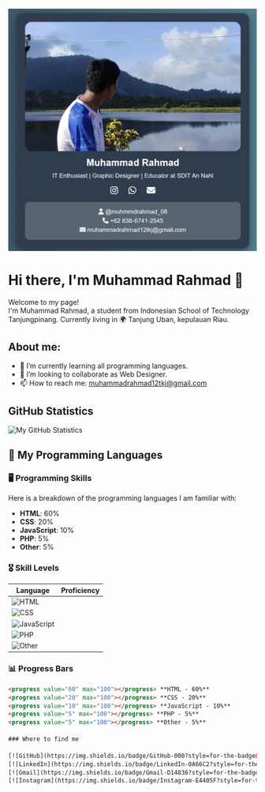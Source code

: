 ![My Banner](https://github.com/muhammadrahmad/muhammadrahmad/raw/main/profile.png)

# Hi there, I'm Muhammad Rahmad 👋

Welcome to my page!  
I'm Muhammad Rahmad, a student from Indonesian School of Technology Tanjungpinang. Currently living in 🌍 Tanjung Uban, kepulauan Riau.  

## About me:
- 🌱 I’m currently learning all programming languages.
- 👥 I’m looking to collaborate as Web Designer.
- 📫 How to reach me: muhammadrahmad12tkj@gmail.com

## GitHub Statistics

![My GitHub Statistics](https://github-readme-stats.vercel.app/api?username=your-github-username&show_icons=true&theme=blue)


## 🚀 My Programming Languages

### 🖥️ Programming Skills

Here is a breakdown of the programming languages I am familiar with:

- **HTML**: 60%  
- **CSS**: 20%  
- **JavaScript**: 10%  
- **PHP**: 5%  
- **Other**: 5%  

### 🎖️ Skill Levels

| Language    | Proficiency |
|-------------|------------|
| ![HTML](https://img.shields.io/badge/HTML-60%25-brightgreen?style=for-the-badge) |  
| ![CSS](https://img.shields.io/badge/CSS-20%25-blue?style=for-the-badge) |  
| ![JavaScript](https://img.shields.io/badge/JavaScript-10%25-yellow?style=for-the-badge) |  
| ![PHP](https://img.shields.io/badge/PHP-5%25-gray?style=for-the-badge) |  
| ![Other](https://img.shields.io/badge/Other-5%25-lightgrey?style=for-the-badge) |

### 📊 Progress Bars

```html
<progress value="60" max="100"></progress> **HTML - 60%**  
<progress value="20" max="100"></progress> **CSS - 20%**  
<progress value="10" max="100"></progress> **JavaScript - 10%**  
<progress value="5" max="100"></progress> **PHP - 5%**  
<progress value="5" max="100"></progress> **Other - 5%**  

### Where to find me

[![GitHub](https://img.shields.io/badge/GitHub-000?style=for-the-badge&logo=github&logoColor=white)](https://github.com/muhammadrahmad)
[![LinkedIn](https://img.shields.io/badge/LinkedIn-0A66C2?style=for-the-badge&logo=linkedin&logoColor=white)](https://www.linkedin.com/in/muhammad-rahmad-753a65270)
[![Gmail](https://img.shields.io/badge/Gmail-D14836?style=for-the-badge&logo=gmail&logoColor=white)](mailto:muhammadrahmad12tkj@gmail.com)
[![Instagram](https://img.shields.io/badge/Instagram-E4405F?style=for-the-badge&logo=instagram&logoColor=white)](https://www.instagram.com/muhmmdrahmad_08)

